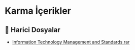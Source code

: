 # Karma İçerikler


<!--Index-->

## 📂 Harici Dosyalar

- [Information Technology Management and Standards.rar](./Information%20Technology%20Management%20and%20Standards.rar)


<!--Index-->

